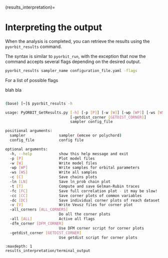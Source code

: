 (results_interpretation)=

# Interpreting the output

When the analysis is completed, you can retrieve the results using the 
`pyorbit_results` command. 

The syntax is similar to `pyorbit_run`, with the exception that now the command
accepts several flags depending on the desired output. 

```bash
pyorbit_results sampler_name configuration_file.yaml -flags
```

For a list of possible flags 

blah bla

```bash

(base) [~]$ pyorbit_results -h

usage: PyORBIT_GetResults.py [-h] [-p [P]] [-w [W]] [-wp [WP]] [-ws [WS]] [-c [C]] [-ln [LN]] [-t [T]] [-fc [FC]] [-cc [CC]] [-dc [DC]] [-v [V]] [-all_corners [ALL_CORNERS]] [-all [ALL]] [-dfm_corner [DFM_CORNER]]
                             [-getdist_corner [GETDIST_CORNER]]
                             sampler config_file

positional arguments:
  sampler               sampler (emcee or polychord)
  config_file           config file

optional arguments:
  -h, --help            show this help message and exit
  -p [P]                Plot model files
  -w [W]                Write model files
  -wp [WP]              Write samples for orbital parameters
  -ws [WS]              Write all samples
  -c [C]                Save chains plots
  -ln [LN]              Save ln_prob chain plot
  -t [T]                Compute and save Gelman-Rubin traces
  -fc [FC]              Save full correlation plot - it may be slow!
  -cc [CC]              Save corner plots of common variables
  -dc [DC]              Save individual corner plots of reach dataset
  -v [V]                Write Veusz files for corner plot
  -all_corners [ALL_CORNERS]
                        Do all the corner plots
  -all [ALL]            Active all flags
  -dfm_corner [DFM_CORNER]
                        Use DFM corner script for corner plots
  -getdist_corner [GETDIST_CORNER]
                        Use getdist script for corner plots

```


```{toctree}
:maxdepth: 1
results_interpretation/terminal_output
```
